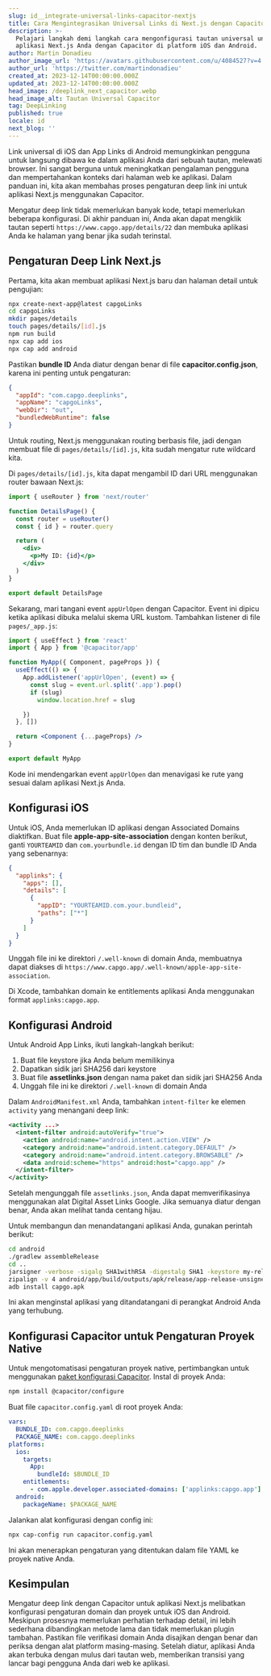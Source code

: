 ```yaml
---
slug: id__integrate-universal-links-capacitor-nextjs
title: Cara Mengintegrasikan Universal Links di Next.js dengan Capacitor
description: >-
  Pelajari langkah demi langkah cara mengonfigurasi tautan universal untuk
  aplikasi Next.js Anda dengan Capacitor di platform iOS dan Android.
author: Martin Donadieu
author_image_url: 'https://avatars.githubusercontent.com/u/4084527?v=4'
author_url: 'https://twitter.com/martindonadieu'
created_at: 2023-12-14T00:00:00.000Z
updated_at: 2023-12-14T00:00:00.000Z
head_image: /deeplink_next_capacitor.webp
head_image_alt: Tautan Universal Capacitor
tag: DeepLinking
published: true
locale: id
next_blog: ''
---
```


Link universal di iOS dan App Links di Android memungkinkan pengguna untuk langsung dibawa ke dalam aplikasi Anda dari sebuah tautan, melewati browser. Ini sangat berguna untuk meningkatkan pengalaman pengguna dan mempertahankan konteks dari halaman web ke aplikasi. Dalam panduan ini, kita akan membahas proses pengaturan deep link ini untuk aplikasi Next.js menggunakan Capacitor.

Mengatur deep link tidak memerlukan banyak kode, tetapi memerlukan beberapa konfigurasi. Di akhir panduan ini, Anda akan dapat mengklik tautan seperti `https://www.capgo.app/details/22` dan membuka aplikasi Anda ke halaman yang benar jika sudah terinstal.

## Pengaturan Deep Link Next.js

Pertama, kita akan membuat aplikasi Next.js baru dan halaman detail untuk pengujian:

```sh
npx create-next-app@latest capgoLinks
cd capgoLinks
mkdir pages/details
touch pages/details/[id].js
npm run build
npx cap add ios
npx cap add android
```

Pastikan **bundle ID** Anda diatur dengan benar di file **capacitor.config.json**, karena ini penting untuk pengaturan:

```json
{
  "appId": "com.capgo.deeplinks",
  "appName": "capgoLinks",
  "webDir": "out",
  "bundledWebRuntime": false
}
```

Untuk routing, Next.js menggunakan routing berbasis file, jadi dengan membuat file di `pages/details/[id].js`, kita sudah mengatur rute wildcard kita.

Di `pages/details/[id].js`, kita dapat mengambil ID dari URL menggunakan router bawaan Next.js:

```jsx
import { useRouter } from 'next/router'

function DetailsPage() {
  const router = useRouter()
  const { id } = router.query

  return (
    <div>
      <p>My ID: {id}</p>
    </div>
  )
}

export default DetailsPage
```

Sekarang, mari tangani event `appUrlOpen` dengan Capacitor. Event ini dipicu ketika aplikasi dibuka melalui skema URL kustom. Tambahkan listener di file `pages/_app.js`:

```jsx
import { useEffect } from 'react'
import { App } from '@capacitor/app'

function MyApp({ Component, pageProps }) {
  useEffect(() => {
    App.addListener('appUrlOpen', (event) => {
      const slug = event.url.split('.app').pop()
      if (slug)
        window.location.href = slug

    })
  }, [])

  return <Component {...pageProps} />
}

export default MyApp
```

Kode ini mendengarkan event `appUrlOpen` dan menavigasi ke rute yang sesuai dalam aplikasi Next.js Anda.

## Konfigurasi iOS

Untuk iOS, Anda memerlukan ID aplikasi dengan Associated Domains diaktifkan. Buat file **apple-app-site-association** dengan konten berikut, ganti `YOURTEAMID` dan `com.yourbundle.id` dengan ID tim dan bundle ID Anda yang sebenarnya:

```json
{
  "applinks": {
    "apps": [],
    "details": [
      {
        "appID": "YOURTEAMID.com.your.bundleid",
        "paths": ["*"]
      }
    ]
  }
}
```

Unggah file ini ke direktori `/.well-known` di domain Anda, membuatnya dapat diakses di `https://www.capgo.app/.well-known/apple-app-site-association`.

Di Xcode, tambahkan domain ke entitlements aplikasi Anda menggunakan format `applinks:capgo.app`.

## Konfigurasi Android

Untuk Android App Links, ikuti langkah-langkah berikut:

1. Buat file keystore jika Anda belum memilikinya
2. Dapatkan sidik jari SHA256 dari keystore
3. Buat file **assetlinks.json** dengan nama paket dan sidik jari SHA256 Anda
4. Unggah file ini ke direktori `/.well-known` di domain Anda

Dalam `AndroidManifest.xml` Anda, tambahkan `intent-filter` ke elemen `activity` yang menangani deep link:

```xml
<activity ...>
  <intent-filter android:autoVerify="true">
    <action android:name="android.intent.action.VIEW" />
    <category android:name="android.intent.category.DEFAULT" />
    <category android:name="android.intent.category.BROWSABLE" />
    <data android:scheme="https" android:host="capgo.app" />
  </intent-filter>
</activity>
```

Setelah mengunggah file `assetlinks.json`, Anda dapat memverifikasinya menggunakan alat Digital Asset Links Google. Jika semuanya diatur dengan benar, Anda akan melihat tanda centang hijau.

Untuk membangun dan menandatangani aplikasi Anda, gunakan perintah berikut:

```sh
cd android
./gradlew assembleRelease
cd ..
jarsigner -verbose -sigalg SHA1withRSA -digestalg SHA1 -keystore my-release-key.keystore android/app/build/outputs/apk/release/app-release-unsigned.apk alias_name
zipalign -v 4 android/app/build/outputs/apk/release/app-release-unsigned.apk capgo.apk
adb install capgo.apk
```

Ini akan menginstal aplikasi yang ditandatangani di perangkat Android Anda yang terhubung.

## Konfigurasi Capacitor untuk Pengaturan Proyek Native

Untuk mengotomatisasi pengaturan proyek native, pertimbangkan untuk menggunakan [paket konfigurasi Capacitor](https://github.com/ionic-team/capacitor-configure/). Instal di proyek Anda:

```sh
npm install @capacitor/configure
```

Buat file `capacitor.config.yaml` di root proyek Anda:

```yaml
vars:
  BUNDLE_ID: com.capgo.deeplinks
  PACKAGE_NAME: com.capgo.deeplinks
platforms:
  ios:
    targets:
      App:
        bundleId: $BUNDLE_ID
    entitlements:
      - com.apple.developer.associated-domains: ['applinks:capgo.app']
  android:
    packageName: $PACKAGE_NAME
```

Jalankan alat konfigurasi dengan config ini:

```sh
npx cap-config run capacitor.config.yaml
```

Ini akan menerapkan pengaturan yang ditentukan dalam file YAML ke proyek native Anda.

## Kesimpulan

Mengatur deep link dengan Capacitor untuk aplikasi Next.js melibatkan konfigurasi pengaturan domain dan proyek untuk iOS dan Android. Meskipun prosesnya memerlukan perhatian terhadap detail, ini lebih sederhana dibandingkan metode lama dan tidak memerlukan plugin tambahan. Pastikan file verifikasi domain Anda disajikan dengan benar dan periksa dengan alat platform masing-masing. Setelah diatur, aplikasi Anda akan terbuka dengan mulus dari tautan web, memberikan transisi yang lancar bagi pengguna Anda dari web ke aplikasi.